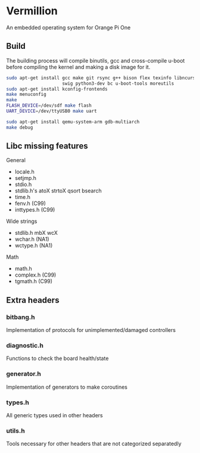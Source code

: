 # Vermillion
An embedded operating system for Orange Pi One

## Build
The building process will compile binutils, gcc and cross-compile u-boot before
compiling the kernel and making a disk image for it.
```sh
sudo apt-get install gcc make git rsync g++ bison flex texinfo libncurses-dev \
                     swig python3-dev bc u-boot-tools moreutils
sudo apt-get install kconfig-frontends
make menuconfig
make
FLASH_DEVICE=/dev/sdf make flash
UART_DEVICE=/dev/ttyUSB0 make uart

sudo apt-get install qemu-system-arm gdb-multiarch
make debug
```

## Libc missing features
General
- locale.h
- setjmp.h
- stdio.h
- stdlib.h's atoX strtoX qsort bsearch
- time.h
- fenv.h (C99)
- inttypes.h (C99)

Wide strings
- stdlib.h mbX wcX
- wchar.h (NA1)
- wctype.h (NA1)

Math
- math.h
- complex.h (C99)
- tgmath.h (C99)

## Extra headers
### bitbang.h
Implementation of protocols for unimplemented/damaged controllers
### diagnostic.h
Functions to check the board health/state
### generator.h
Implementation of generators to make coroutines
### types.h
All generic types used in other headers
### utils.h
Tools necessary for other headers that are not categorized separatedly
